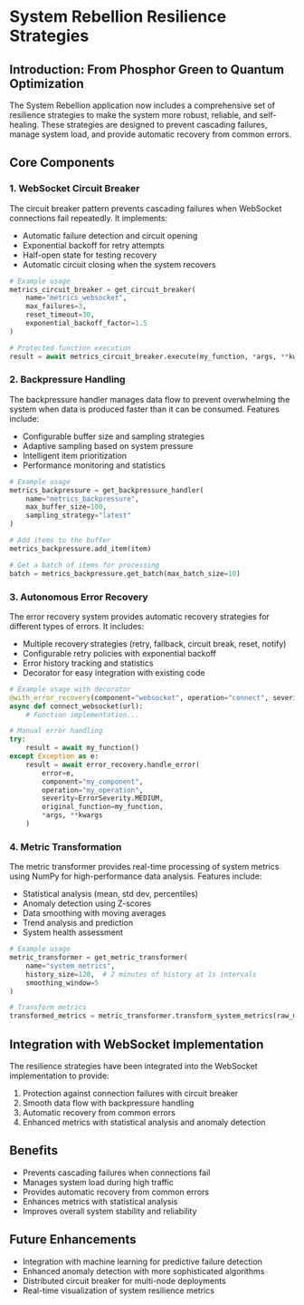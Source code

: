 # System Rebellion Resilience Strategies

## Introduction: From Phosphor Green to Quantum Optimization

The System Rebellion application now includes a comprehensive set of resilience strategies to make the system more robust, reliable, and self-healing. These strategies are designed to prevent cascading failures, manage system load, and provide automatic recovery from common errors.

## Core Components

### 1. WebSocket Circuit Breaker

The circuit breaker pattern prevents cascading failures when WebSocket connections fail repeatedly. It implements:

- Automatic failure detection and circuit opening
- Exponential backoff for retry attempts
- Half-open state for testing recovery
- Automatic circuit closing when the system recovers

```python
# Example usage
metrics_circuit_breaker = get_circuit_breaker(
    name="metrics_websocket", 
    max_failures=3,
    reset_timeout=30,
    exponential_backoff_factor=1.5
)

# Protected function execution
result = await metrics_circuit_breaker.execute(my_function, *args, **kwargs)
```

### 2. Backpressure Handling

The backpressure handler manages data flow to prevent overwhelming the system when data is produced faster than it can be consumed. Features include:

- Configurable buffer size and sampling strategies
- Adaptive sampling based on system pressure
- Intelligent item prioritization
- Performance monitoring and statistics

```python
# Example usage
metrics_backpressure = get_backpressure_handler(
    name="metrics_backpressure",
    max_buffer_size=100,
    sampling_strategy="latest"
)

# Add items to the buffer
metrics_backpressure.add_item(item)

# Get a batch of items for processing
batch = metrics_backpressure.get_batch(max_batch_size=10)
```

### 3. Autonomous Error Recovery

The error recovery system provides automatic recovery strategies for different types of errors. It includes:

- Multiple recovery strategies (retry, fallback, circuit break, reset, notify)
- Configurable retry policies with exponential backoff
- Error history tracking and statistics
- Decorator for easy integration with existing code

```python
# Example usage with decorator
@with_error_recovery(component="websocket", operation="connect", severity=ErrorSeverity.HIGH)
async def connect_websocket(url):
    # Function implementation...

# Manual error handling
try:
    result = await my_function()
except Exception as e:
    result = await error_recovery.handle_error(
        error=e,
        component="my_component",
        operation="my_operation",
        severity=ErrorSeverity.MEDIUM,
        original_function=my_function,
        *args, **kwargs
    )
```

### 4. Metric Transformation

The metric transformer provides real-time processing of system metrics using NumPy for high-performance data analysis. Features include:

- Statistical analysis (mean, std dev, percentiles)
- Anomaly detection using Z-scores
- Data smoothing with moving averages
- Trend analysis and prediction
- System health assessment

```python
# Example usage
metric_transformer = get_metric_transformer(
    name="system_metrics",
    history_size=120,  # 2 minutes of history at 1s intervals
    smoothing_window=5
)

# Transform metrics
transformed_metrics = metric_transformer.transform_system_metrics(raw_metrics)
```

## Integration with WebSocket Implementation

The resilience strategies have been integrated into the WebSocket implementation to provide:

1. Protection against connection failures with circuit breaker
2. Smooth data flow with backpressure handling
3. Automatic recovery from common errors
4. Enhanced metrics with statistical analysis and anomaly detection

## Benefits

- Prevents cascading failures when connections fail
- Manages system load during high traffic
- Provides automatic recovery from common errors
- Enhances metrics with statistical analysis
- Improves overall system stability and reliability

## Future Enhancements

- Integration with machine learning for predictive failure detection
- Enhanced anomaly detection with more sophisticated algorithms
- Distributed circuit breaker for multi-node deployments
- Real-time visualization of system resilience metrics
